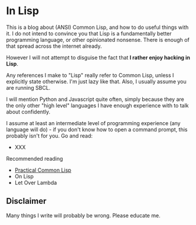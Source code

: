 # In Lisp

This is a blog about (ANSI) Common Lisp, and how to do useful things with it.
I do not intend to convince you that Lisp is a fundamentally better
programming language, or other opinionated nonsense. There is enough of that
spread across the internet already.

However I will not attempt to disguise the fact that **I rather enjoy hacking in
Lisp**.

Any references I make to "Lisp" really refer to Common Lisp, unless I explicitly
state otherwise. I'm just lazy like that. Also, I usually assume you are running
SBCL.

I will mention Python and Javascript quite often, simply because they are the
only other "high level" languages I have enough experience with to talk about
confidently.

I assume at least an intermediate level of programming experience (any language
will do) - if you don't know how to open a command prompt, this probably isn't
for you. Go and read:
- XXX

Recommended reading

- [Practical Common Lisp](XXX)
- On Lisp
- Let Over Lambda

## Disclaimer

Many things I write will probably be wrong. Please educate me.
